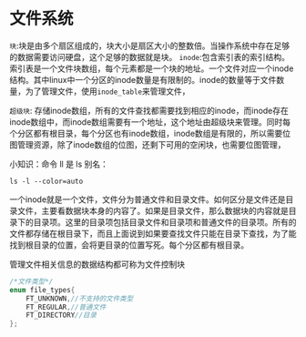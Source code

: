 # 文件系统

`块`:块是由多个扇区组成的，块大小是扇区大小的整数倍。当操作系统中存在足够的数据需要访问硬盘，这个足够的数据就是块。
`inode`:包含索引表的索引结构。索引表是一个文件块数组，每个元素都是一个块的地址。一个文件对应一个inode结构。其中linux中一个分区的inode数量是有限制的。inode的数量等于文件数量，为了管理文件，使用`inode_table`来管理文件，

`超级块`: 存储inode数组，所有的文件查找都需要找到相应的inode，而inode存在inode数组中，而inode数组需要有一个地址，这个地址由超级块来管理。同时每个分区都有根目录，每个分区也有inode数组，inode数组是有限的，所以需要位图管理资源，除了inode数组的位图，还剩下可用的空闲块，也需要位图管理，

小知识：命令 ll 是 ls 别名：

```shell
ls -l --color=auto
```

一个inode就是一个文件，文件分为普通文件和目录文件。如何区分是文件还是目录文件，主要看数据块本身的内容了。如果是目录文件，那么数据块的内容就是目录下的目录项。这里的目录项包括目录文件和目录项和普通文件的目录项。所有的文件都存储在根目录下，而且上面说到如果要查找文件只能在目录下查找，为了能找到根目录的位置，会将更目录的位置写死。每个分区都有根目录。
  
管理文件相关信息的数据结构都可称为文件控制块


```c
/*文件类型*/
enum file_types{
    FT_UNKNOWN,//不支持的文件类型
    FT_REGULAR,//普通文件
    FT_DIRECTORY//目录
};
```

